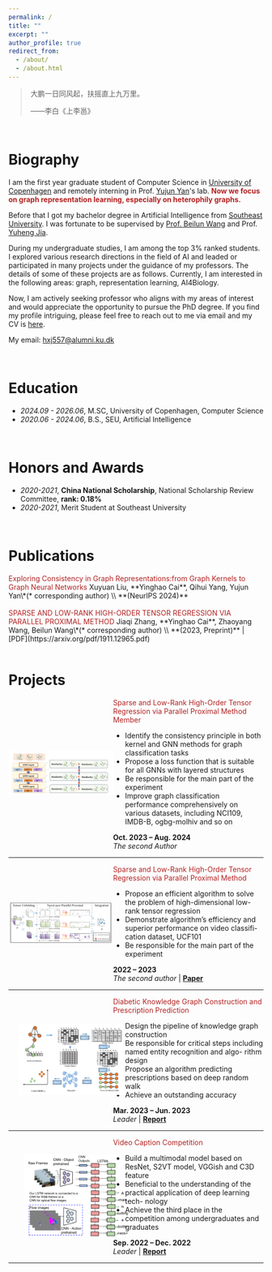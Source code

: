 ```yaml
---
permalink: /
title: ""
excerpt: ""
author_profile: true
redirect_from: 
  - /about/
  - /about.html
---
```


<span class='anchor' id='about-me'></span>



> ​																										大鹏一日同风起，扶摇直上九万里。
>
> ​																																															                      ——李白《上李邕》



<br>

# Biography

I am the first year graduate student of Computer Science in [University of Copenhagen](https://www.ku.dk/english/) and remotely interning in Prof. [Yujun Yan](https://sites.google.com/umich.edu/yujunyan/home)'s lab. <font color='FireBrick'>**Now we focus on graph representation learning, especially on heterophily graphs.** </font>

Before that I got my bachelor degree in Artificial Intelligence from [Southeast University](https://www.seu.edu.cn/). I was fortunate to be supervised by [Prof. Beilun Wang](https://cse.seu.edu.cn/2019/0105/c23024a257533/pagem.htm) and Prof. [Yuheng Jia](https://jyh-learning.github.io/). 

During my undergraduate studies, I am among the top 3% ranked students. I explored various research directions in the field of AI and leaded or participated in many projects under the guidance of my professors. The details of some of these projects are as follows. Currently, I am interested in the following areas: graph, representation learning, AI4Biology.

Now, I am actively seeking professor who aligns with my areas of interest and would appreciate the opportunity to pursue the PhD degree. If you find my profile intriguing, please feel free to reach out to me via email and my CV is [here](https://raw.githubusercontent.com/Fuyao233/yinghaocai/master/docs/CV.pdf). 

My email: hxj557@alumni.ku.dk

<br>

# Education

- *2024.09 - 2026.06*, M.SC, University of Copenhagen, Computer Science
- *2020.06 - 2024.06*, B.S., SEU, Artificial Intelligence

<br>

# Honors and Awards

- *2020-2021*, **China National Scholarship**, National Scholarship Review Committee, **rank: 0.18%**
- *2020-2021*, Merit Student at Southeast University 

<br>

# Publications 

<div class='paper-box-text' markdown="1">
<font color='FireBrick'>Exploring Consistency in Graph Representations:from Graph Kernels to
Graph Neural Networks</font>
Xuyuan Liu, **Yinghao Cai**, Qihui Yang, Yujun Yan\*(* corresponding author) \\
**(NeurlPS 2024)** 
</div>

<br>

<div class='paper-box-text' markdown="1">
<font color='FireBrick'>SPARSE AND LOW-RANK HIGH-ORDER TENSOR REGRESSION
    VIA PARALLEL PROXIMAL METHOD</font>
Jiaqi Zhang, **Yinghao Cai**, Zhaoyang Wang, Beilun Wang\*(* corresponding author) \\
**(2023, Preprint)** |  [PDF](https://arxiv.org/pdf/1911.12965.pdf)
</div>
<br>


# Projects

<div style="display: flex; align-items: center;">
  <div style="flex: 1; max-height: 50%; max-width: 59%;">
    <img src="https://raw.githubusercontent.com/Fuyao233/yinghaocai/master/_pages/imgs/GExpress.png" alt="图片" style="max-width: 100%;">
  </div>
<div class='paper-box-text' style="max-width: 59%">
    <font color="FireBrick">Sparse and Low-Rank High-Order Tensor Regression via Parallel Proximal Method Member</font><br>
	<ul>
        <li>Identify the consistency principle in both kernel and GNN methods for graph
classification tasks</li>
        <li>Propose a loss function that is suitable for all GNNs with layered structures</li>
        <li>Be responsible for the main part of the experiment</li>
        <li>Improve graph classification performance comprehensively on various datasets,
including NCI109, IMDB-B, ogbg-molhiv and so on</li>
    </ul>
    <strong>Oct. 2023 – Aug. 2024</strong><br>
    <em>The second Author</em> 
    </div></div>


<hr>
<div style="display: flex; align-items: center;">
  <div style="flex: 1; max-height: 50%; max-width: 59%;">
    <img src="https://raw.githubusercontent.com/Fuyao233/yinghaocai/master/_pages/imgs/SLTR.png" alt="图片" style="max-width: 100%;">
  </div>
<div class='paper-box-text' style="max-width: 59%">
    <font color="FireBrick">Sparse and Low-Rank High-Order Tensor Regression via Parallel Proximal Method </font><br>
	<ul>
        <li>Propose an efficient algorithm to solve the problem of high-dimensional low-
rank tensor regression</li>
        <li>Demonstrate algorithm’s efficiency and superior performance on video classifi-
cation dataset, UCF101</li>
        <li>Be responsible for the main part of the experiment</li>
    </ul>
    <strong>2022 – 2023</strong><br>
    <em>The second author</em> |
    <a href="https://arxiv.org/pdf/1911.12965.pdf"><strong>Paper</strong></a></div></div>


<hr>
<div style="display: flex; align-items: center;">
<div style="flex: 1; max-height: 50%; max-width: 59%;">
  <img src="https://raw.githubusercontent.com/Fuyao233/yinghaocai/master/_pages/imgs/KG-engineer.png" alt="图片" style="max-width: 100%; max-height: 50%; max-width: 100%; padding: 20px; position: relative;">
</div>
<div class='paper-box-text' style="max-width: 59%">
    <font color="FireBrick">Diabetic Knowledge Graph Construction and Prescription Prediction</font><br>
	<ul>
        <li>Design the pipeline of knowledge graph construction</li>
        <li>Be responsible for critical steps including named entity recognition and algo-
rithm design</li>
        <li>Propose an algorithm predicting prescriptions based on deep random walk</li>
        <li>Achieve an outstanding accuracy</li>
    </ul>
    <strong>Mar. 2023 – Jun. 2023</strong><br>
    <em>Leader</em> |
    <a href="https://raw.githubusercontent.com/Fuyao233/yinghaocai/master/docs/知识工程实践报告.pdf"><strong>Report</strong></a></div></div>


<hr>
<div style="display: flex; align-items: center;">
  <div style="flex: 1; max-height: 50%; max-width: 59%;">
    <img src="https://raw.githubusercontent.com/Fuyao233/yinghaocai/master/_pages/imgs/video-caption.png" alt="图片" style="max-width: 100%; padding: 30px">
  </div>
<div class='paper-box-text' style="max-width: 59%">
    <font color="FireBrick">Video Caption Competition</font><br>
	<ul>
        <li>Build a multimodal model based on ResNet, S2VT model, VGGish and C3D
feature</li>
        <li>Beneficial to the understanding of the practical application of deep learning tech-
nology</li>
        <li>Achieve the third place in the competition among undergraduates and graduates</li>
    </ul>
        <strong>Sep. 2022 – Dec. 2022</strong><br>
    <em>Leader</em> |
    <a href="https://raw.githubusercontent.com/Fuyao233/yinghaocai/master/docs/video-caption-report.pdf"><strong>Report</strong></a> </div></div>


<hr>







<div style="height: 75px;"></div>
